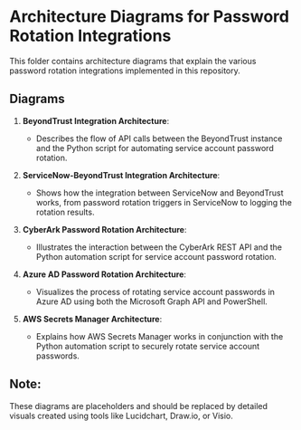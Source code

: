 # Architecture Diagrams for Password Rotation Integrations

This folder contains architecture diagrams that explain the various password rotation integrations implemented in this repository.

## Diagrams

1. **BeyondTrust Integration Architecture**:
   - Describes the flow of API calls between the BeyondTrust instance and the Python script for automating service account password rotation.

2. **ServiceNow-BeyondTrust Integration Architecture**:
   - Shows how the integration between ServiceNow and BeyondTrust works, from password rotation triggers in ServiceNow to logging the rotation results.

3. **CyberArk Password Rotation Architecture**:
   - Illustrates the interaction between the CyberArk REST API and the Python automation script for service account password rotation.

4. **Azure AD Password Rotation Architecture**:
   - Visualizes the process of rotating service account passwords in Azure AD using both the Microsoft Graph API and PowerShell.

5. **AWS Secrets Manager Architecture**:
   - Explains how AWS Secrets Manager works in conjunction with the Python automation script to securely rotate service account passwords.

## Note:

These diagrams are placeholders and should be replaced by detailed visuals created using tools like Lucidchart, Draw.io, or Visio.

